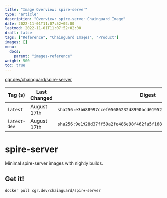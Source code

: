 ```yaml
---
title: "Image Overview: spire-server"
type: "article"
description: "Overview: spire-server Chainguard Image"
date: 2022-11-01T11:07:52+02:00
lastmod: 2022-11-01T11:07:52+02:00
draft: false
tags: ["Reference", "Chainguard Images", "Product"]
images: []
menu:
  docs:
    parent: "images-reference"
weight: 500
toc: true
---
```


[cgr.dev/chainguard/spire-server](https://github.com/chainguard-images/images/tree/main/images/spire-server)

| Tag (s)       | Last Changed | Digest                                                                    |
|---------------|--------------|---------------------------------------------------------------------------|
|  `latest`     | August 17th  | `sha256:e3b688997ccef05686232d8990bcd01952641a889157e3e59597871aeda95ed3` |
|  `latest-dev` | August 17th  | `sha256:9e1928d37ff59a2fe486e98f462fa5f16851c1ee7a89d03d5a2857f0e825874f` |

# spire-server

Minimal spire-server images with nightly builds.

## Get it!

```shell
docker pull cgr.dev/chainguard/spire-server
```
